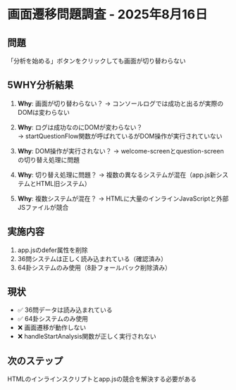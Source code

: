 # 画面遷移問題調査 - 2025年8月16日

## 問題
「分析を始める」ボタンをクリックしても画面が切り替わらない

## 5WHY分析結果
1. **Why**: 画面が切り替わらない？
   → コンソールログでは成功と出るが実際のDOMは変わらない

2. **Why**: ログは成功なのにDOMが変わらない？  
   → startQuestionFlow関数が呼ばれているがDOM操作が実行されていない

3. **Why**: DOM操作が実行されない？
   → welcome-screenとquestion-screenの切り替え処理に問題

4. **Why**: 切り替え処理に問題？
   → 複数の異なるシステムが混在（app.js新システムとHTML旧システム）

5. **Why**: 複数システムが混在？
   → HTMLに大量のインラインJavaScriptと外部JSファイルが競合

## 実施内容
1. app.jsのdefer属性を削除
2. 36問システムは正しく読み込まれている（確認済み）
3. 64卦システムのみ使用（8卦フォールバック削除済み）

## 現状
- ✅ 36問データは読み込まれている
- ✅ 64卦システムのみ使用  
- ❌ 画面遷移が動作しない
- ❌ handleStartAnalysis関数が正しく実行されない

## 次のステップ
HTMLのインラインスクリプトとapp.jsの競合を解決する必要がある